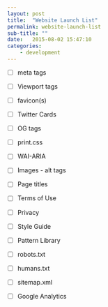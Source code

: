 ```yaml
---
layout: post
title:  "Website Launch List"
permalink: website-launch-list
sub-title: ""
date:   2015-08-02 15:47:10
categories: 
    - development
---
```


- [ ] meta tags
- [ ] Viewport tags
- [ ] favicon(s)
- [ ] Twitter Cards
- [ ] OG tags
- [ ] print.css
- [ ] WAI-ARIA
- [ ] Images - alt tags
- [ ] Page titles
- [ ] Terms of Use
- [ ] Privacy
- [ ] Style Guide
- [ ] Pattern Library
- [ ] robots.txt
- [ ] humans.txt
- [ ] sitemap.xml  
- [ ] Google Analytics  
  
